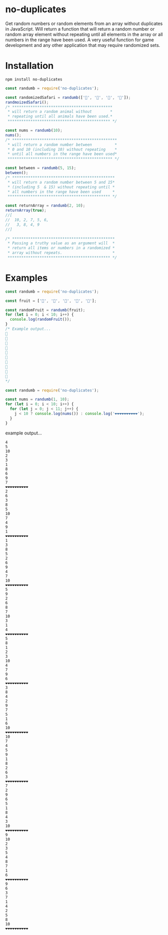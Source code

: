 # no-duplicates

Get random numbers or random elements from an array without duplicates in JavaScript.
Will return a function that will return a random number or random array element without repeating until all elements in the array or all numbers in the range have been used.
A very useful function for game development and any other application that may require randomized sets.

# Installation

```
npm install no-duplicates
```

```javascript
const randumb = require('no-duplicates');

const randomizedSafari = randumb(['🐘', '🦁', '🦓', '🦒']);
randmoizedSafari();
/* ********************************************
 * will return a random animal without        *
 * repeating until all animals have been used.*
 ********************************************* */

const nums = randumb(10);
nums();
/* **********************************************
 * will return a random number between          *
 * 0 and 10 (including 10) without repeating    *
 * until all numbers in the range have been used*
 ********************************************** */

const between = randumb(5, 15);
between();
/* *********************************************
 * will return a random number between 5 and 15*
 * (including 5  & 15) without repeating until *
 * all numbers in the range have been used     *
 ********************************************* */

const returnArray = randumb(2, 10);
returnArray(true);
//[
//  10, 2, 7, 5, 6,
//   3, 8, 4, 9
//]

/* *********************************************
 * Passing a truthy value as an argument will  *
 * return all items or numbers in a randomized *
 * array without repeats.                      *
 ********************************************* */
```

# Examples

```javascript
const randumb = require('no-duplicates');

const fruit = ['🍎', '🍊', '🍉', '🍓', '🍇'];

const randomFruit = randumb(fruit);
for (let i = 0; i < 10; i++) {
  console.log(randomFruit());
}
/* Example output...
🍊
🍓
🍇
🍉
🍎
🍉
🍊
🍎
🍇
🍓
*/
```

```javascript
const randumb = require('no-duplicates');

const nums = randumb(1, 10);
for (let i = 0; i < 10; i++) {
  for (let j = 0; j < 11; j++) {
    j < 10 ? console.log(nums()) : console.log('❤︎❤︎❤︎❤︎❤︎❤︎❤︎❤︎❤︎❤︎');
  }
}
```

example output...

```
4
5
10
2
3
1
8
6
9
7
❤︎❤︎❤︎❤︎❤︎❤︎❤︎❤︎❤︎❤︎
2
6
3
8
5
10
7
4
9
1
❤︎❤︎❤︎❤︎❤︎❤︎❤︎❤︎❤︎❤︎
1
3
8
5
2
6
9
4
7
10
❤︎❤︎❤︎❤︎❤︎❤︎❤︎❤︎❤︎❤︎
5
9
2
6
8
7
10
3
1
4
❤︎❤︎❤︎❤︎❤︎❤︎❤︎❤︎❤︎❤︎
5
8
1
2
3
10
4
7
9
6
❤︎❤︎❤︎❤︎❤︎❤︎❤︎❤︎❤︎❤︎
3
8
4
2
9
7
5
1
6
10
❤︎❤︎❤︎❤︎❤︎❤︎❤︎❤︎❤︎❤︎
10
7
4
5
9
1
8
2
6
3
❤︎❤︎❤︎❤︎❤︎❤︎❤︎❤︎❤︎❤︎
7
2
9
6
5
1
8
4
3
10
❤︎❤︎❤︎❤︎❤︎❤︎❤︎❤︎❤︎❤︎
9
10
2
3
5
4
8
7
1
6
❤︎❤︎❤︎❤︎❤︎❤︎❤︎❤︎❤︎❤︎
9
6
3
7
1
4
2
5
8
10
❤︎❤︎❤︎❤︎❤︎❤︎❤︎❤︎❤︎❤︎
```
